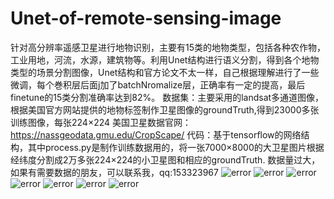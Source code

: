 # Unet-of-remote-sensing-image

  针对高分辨率遥感卫星进行地物识别，主要有15类的地物类型，包括各种农作物，工业用地，河流，水源，建筑物等。利用Unet结构进行语义分割，得到各个地物类型的场景分割图像，Unet结构和官方论文不太一样，自己根据理解进行了一些微调，每个巻积层后面j加了batchNromalize层，正确率有一定的提高，最后finetune的15类分割准确率达到82%。
  数据集：主要采用的landsat多通道图像，根据美国官方网站提供的地物标签制作卫星图像的groundTruth,得到23000多张训练图像，每张224×224
美国卫星数据官网：https://nassgeodata.gmu.edu/CropScape/
代码：基于tensorflow的网络结构，其中process.py是制作训练数据用的，将一张7000×8000的大卫星图片根据经纬度分割成2万多张224×224的小卫星图和相应的groundTruth.
  数据量过大，如果有需要数据的朋友，可以联系我，qq:153323967
  ![error](https://github.com/cuilunan/Unet-of-remote-sensing-image/master/result/groundTruth.png)
  ![error](https://github.com/cuilunan/Unet-of-remote-sensing-image/master/result/input_image.png)
  ![error](https://github.com/cuilunan/Unet-of-remote-sensing-image/master/result/loss_train.png)
  ![error](https://github.com/cuilunan/Unet-of-remote-sensing-image/master/result/loss_val.png)
  ![error](https://github.com/cuilunan/Unet-of-remote-sensing-image/master/result/prediction.png)
  ![error](https://github.com/cuilunan/Unet-of-remote-sensing-image/master/result/train_acc.png)
  ![error](https://github.com/cuilunan/Unet-of-remote-sensing-image/master/result/val_acc.png)



